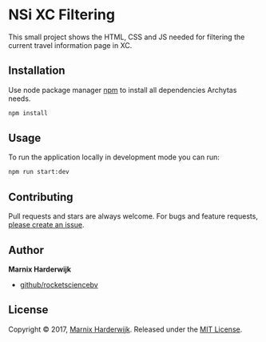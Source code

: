 # NSi XC Filtering

This small project shows the HTML, CSS and JS needed for filtering the current travel information page in XC.

## Installation

Use node package manager [npm](https://www.npmjs.com) to install all dependencies Archytas needs.

```bash
npm install
```

## Usage

To run the application locally in development mode you can run:

```bash
npm run start:dev
```

## Contributing

Pull requests and stars are always welcome. For bugs and feature requests, [please create an issue](../../issues/new).

## Author

**Marnix Harderwijk**

* [github/rocketsciencebv](https://github.com/rocketsciencebv)

## License

Copyright © 2017, [Marnix Harderwijk](https://github.com/rocketsciencebv).
Released under the [MIT License](LICENSE).
